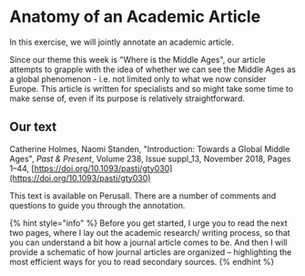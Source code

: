 # Anatomy of an Academic Article

In this exercise, we will jointly annotate an academic article.

Since our theme this week is "Where is the Middle Ages", our article attempts to grapple with the idea of whether we can see the Middle Ages as a global phenomenon - i.e. not limited only to what we now consider Europe. This article is written for specialists and so might take some time to make sense of, even if its purpose is relatively straightforward.

## Our text <a id="our-text"></a>

Catherine Holmes, Naomi Standen, "Introduction: Towards a Global Middle Ages", _Past & Present_, Volume 238, Issue suppl\_13, November 2018, Pages 1–44, [https://doi.org/10.1093/pastj/gty030](https://doi.org/10.1093/pastj/gty030)​

This text is available on Perusall. There are a number of comments and questions to guide you through the annotation. 

{% hint style="info" %}
Before you get started, I urge you to read the next two pages, where I lay out the academic research/ writing process, so that you can understand a bit how a journal article comes to be. And then I will provide a schematic of how journal articles are organized – highlighting the most efficient ways for you to read secondary sources.
{% endhint %}

